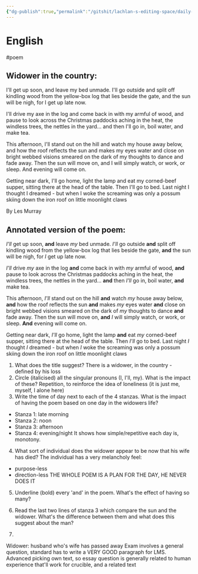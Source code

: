 ```yaml
---
{"dg-publish":true,"permalink":"/gitshit/lachlan-s-editing-space/daily-notes/nov-15-2023/"}
---
```



# English
#poem
## Widower in the country:
I'll get up soon, and leave my bed unmade.
I'll go outside and split off kindling wood
from the yellow-box log that lies beside the gate,
and the sun will be nigh, for I get up late now.

I'll drive my axe in the log and come back in
with my armful of wood, and pause to look across
the Christmas paddocks aching in the heat,
the windless trees, the nettles in the yard...
and then I'll go in, boil water, and make tea.

This afternoon, I'll stand out on the hill
and watch my house away below, and how
the roof reflects the sun and makes my eyes
water and close on bright webbed visions smeared
on the dark of my thoughts to dance and fade away.
Then the sun will move on, and I will simply watch,
or work, or sleep. And evening will come on.

Getting near dark, I'll go home, light the lamp
and eat my corned-beef supper, sitting there
at the head of the table. Then I'll go to bed.
Last night I thought I dreamed - but when I woke
the screaming was only a possum skiing down
the iron roof on little moonlight claws

By Les Murray

## Annotated version of the poem:
*I'll* get up soon, **and** leave *my* bed unmade.
*I'll* go outside **and** split off kindling wood
from the yellow-box log that lies beside the gate,
**and** the sun will be nigh, for *I* get up late now.

*I'll* drive *my* axe in the log **and** come back in
with *my* armful of wood, **and** pause to look across
the Christmas paddocks aching in the heat,
the windless trees, the nettles in the yard...
**and** then *I'll* go in, boil water, **and** make tea.

This afternoon, *I'll* stand out on the hill
**and** watch *my* house away below, **and** how
the roof reflects the sun **and** makes *my* eyes
water **and** close on bright webbed visions smeared
on the dark of *my* thoughts to dance **and** fade away.
Then the sun will move on, **and** *I* will simply watch,
or work, or sleep. **And** evening will come on.

Getting near dark, *I'll* go home, light the lamp
**and** eat *my* corned-beef supper, sitting there
at the head of the table. Then *I'll* go to bed.
Last night *I* thought *I* dreamed - but when *I* woke
the screaming was only a possum skiing down
the iron roof on little moonlight claws

1. What does the title suggest?
There is a widower, in the country - defined by his loss
2. Circle (italicised) all the singular pronouns (I, I'll, my). What is the impact of these?
Repetition, to reinforce the idea of loneliness (it is just me, myself, I alone here)
3. Write the time of day next to each of the 4 stanzas. What is the impact of having the poem based on one day in the widowers life?
- Stanza 1: late morning
- Stanza 2: noon
- Stanza 3: afternoon
- Stanza 4: evening/night
It shows how simple/repetitive each day is, monotony.
4. What sort of individual does the widower appear to be now that his wife has died?
The individual has a very melancholy feel:
- purpose-less
- direction-less
THE WHOLE POEM IS A PLAN FOR THE DAY, HE NEVER DOES IT
5. Underline (bold) every 'and' in the poem. What's the effect of having so many?

6. Read the last two lines of stanza 3 which compare the sun and the widower. What's the difference between them and what does this suggest about the man?

7. 

Widower: husband who's wife has passed away
Exam involves a general question, standard has to write a VERY GOOD paragraph for LMS. Advanced picking own text, so essay question is generally related to human experience that'll work for crucible, and a related text